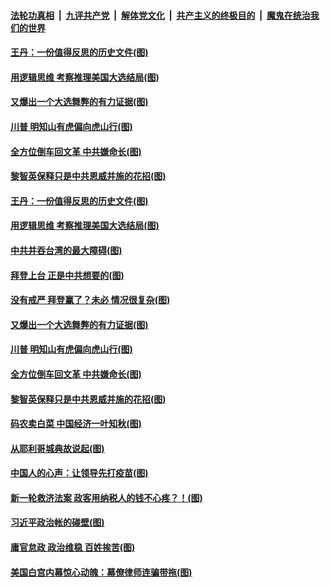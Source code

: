

####  [法轮功真相](../../../../basic/blob/master/README.md?t=12262102) &nbsp;|&nbsp; [九评共产党](../../../../9ping.md/blob/master/README.md?t=12262102) &nbsp;|&nbsp; [解体党文化](../../../../jtdwh.md/blob/master/README.md?t=12262102)  &nbsp;|&nbsp; [共产主义的终极目的](../../../../gczydzjmd.md/blob/master/README.md?t=12262102) &nbsp;|&nbsp; [魔鬼在统治我们的世界](../../../../mgztzwmdsj.md/blob/master/README.md?t=12262102) 

#### [王丹：一份值得反思的历史文件(图)](../pages/p4/957037.md?t=12262102) 

#### [用逻辑思维 考察推理美国大选结局(图)](../pages/p4/957039.md?t=12262102) 

#### [又爆出一个大选舞弊的有力证据(图)](../pages/p4/957040.md?t=12262102) 

#### [川普 明知山有虎偏向虎山行(图)](../pages/p4/957030.md?t=12262102) 

#### [全方位倒车回文革 中共嫌命长(图)](../pages/p4/956965.md?t=12262102) 

#### [黎智英保释只是中共恩威并施的花招(图)](../pages/p4/956962.md?t=12262102) 


#### [王丹：一份值得反思的历史文件(图)](../pages/p4/957037.md?t=12262102) 

#### [用逻辑思维 考察推理美国大选结局(图)](../pages/p4/957039.md?t=12262102) 

#### [中共并吞台湾的最大障碍(图)](../pages/p4/957035.md?t=12262102) 

#### [拜登上台 正是中共想要的(图)](../pages/p4/957036.md?t=12262102) 

#### [没有戒严 拜登赢了？未必 情况很复杂(图)](../pages/p4/956528.md?t=12262102) 

#### [又爆出一个大选舞弊的有力证据(图)](../pages/p4/957040.md?t=12262102) 

#### [川普 明知山有虎偏向虎山行(图)](../pages/p4/957030.md?t=12262102) 


#### [全方位倒车回文革 中共嫌命长(图)](../pages/p4/956965.md?t=12262102) 

#### [黎智英保释只是中共恩威并施的花招(图)](../pages/p4/956962.md?t=12262102) 

#### [码农卖白菜 中国经济一叶知秋(图)](../pages/p4/956946.md?t=12262102) 

#### [从耶利哥城典故说起(图)](../pages/p4/956956.md?t=12262102) 

#### [中国人的心声：让领导先打疫苗(图)](../pages/p4/956942.md?t=12262102) 

#### [新一轮救济法案 政客用纳税人的钱不心疼？！(图)](../pages/p4/956961.md?t=12262102) 

#### [习近平政治帐的碰壁(图)](../pages/p4/956941.md?t=12262102) 



#### [庸官怠政 政治维稳 百姓挨苦(图)](../pages/p4/956860.md?t=12262102) 

#### [美国白宫内幕惊心动魄：幕僚律师连骗带拖(图)](../pages/p4/956856.md?t=12262102) 

